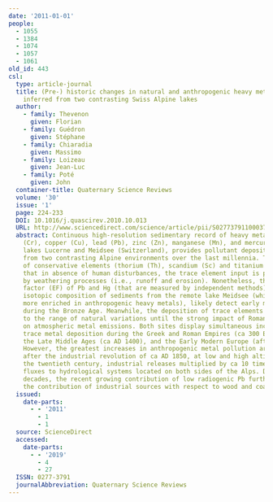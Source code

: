 ```yaml
---
date: '2011-01-01'
people:
  - 1055
  - 1384
  - 1074
  - 1057
  - 1061
old_id: 443
csl:
  type: article-journal
  title: (Pre-) historic changes in natural and anthropogenic heavy metals deposition
    inferred from two contrasting Swiss Alpine lakes
  author:
    - family: Thevenon
      given: Florian
    - family: Guédron
      given: Stéphane
    - family: Chiaradia
      given: Massimo
    - family: Loizeau
      given: Jean-Luc
    - family: Poté
      given: John
  container-title: Quaternary Science Reviews
  volume: '30'
  issue: '1'
  page: 224-233
  DOI: 10.1016/j.quascirev.2010.10.013
  URL: http://www.sciencedirect.com/science/article/pii/S0277379110003793
  abstract: Continuous high-resolution sedimentary record of heavy metals (chromium
    (Cr), copper (Cu), lead (Pb), zinc (Zn), manganese (Mn), and mercury (Hg)), from
    lakes Lucerne and Meidsee (Switzerland), provides pollutant deposition history
    from two contrasting Alpine environments over the last millennia. The distribution
    of conservative elements (thorium (Th), scandium (Sc) and titanium (Ti)) shows
    that in absence of human disturbances, the trace element input is primarily controlled
    by weathering processes (i.e., runoff and erosion). Nonetheless, the enrichment
    factor (EF) of Pb and Hg (that are measured by independent methods), and the Pb
    isotopic composition of sediments from the remote lake Meidsee (which are proportionally
    more enriched in anthropogenic heavy metals), likely detect early mining activities
    during the Bronze Age. Meanwhile, the deposition of trace elements remains close
    to the range of natural variations until the strong impact of Roman activities
    on atmospheric metal emissions. Both sites display simultaneous increases in anthropogenic
    trace metal deposition during the Greek and Roman Empires (ca 300 BC to AD 400),
    the Late Middle Ages (ca AD 1400), and the Early Modern Europe (after ca AD 1600).
    However, the greatest increases in anthropogenic metal pollution are evidenced
    after the industrial revolution of ca AD 1850, at low and high altitudes. During
    the twentieth century, industrial releases multiplied by ca 10 times heavy metal
    fluxes to hydrological systems located on both sides of the Alps. During the last
    decades, the recent growing contribution of low radiogenic Pb further highlights
    the contribution of industrial sources with respect to wood and coal burning emissions.
  issued:
    date-parts:
      - - '2011'
        - 1
        - 1
  source: ScienceDirect
  accessed:
    date-parts:
      - - '2019'
        - 4
        - 27
  ISSN: 0277-3791
  journalAbbreviation: Quaternary Science Reviews
---
```

